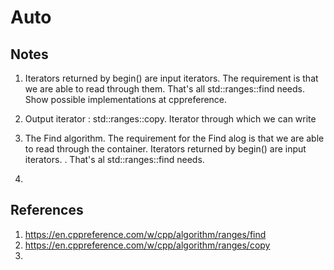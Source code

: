 # Auto

## Notes
1. Iterators returned by begin() are input iterators. The requirement is that we are able to read through them. That's all std::ranges::find needs. Show possible implementations at cppreference.

2. Output iterator : std::ranges::copy. Iterator through which we can write

3. The Find algorithm. The requirement for the Find alog is that we are able to read through the container. Iterators returned by begin() are input iterators. . That's al std::ranges::find needs. 

4. 

## References

1. https://en.cppreference.com/w/cpp/algorithm/ranges/find
2. https://en.cppreference.com/w/cpp/algorithm/ranges/copy
3. 